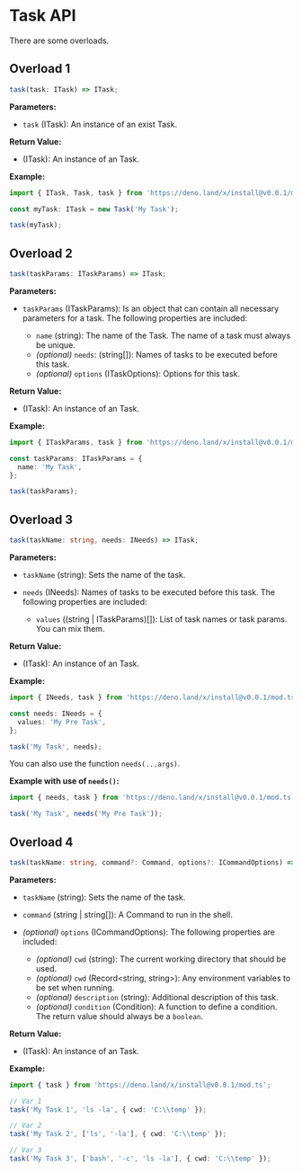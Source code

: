 # Task API

There are some overloads.

## Overload 1

```TypeScript
task(task: ITask) => ITask;
```

**Parameters:**

- `task` (ITask): An instance of an exist Task.

**Return Value:**

- (ITask): An instance of an Task.

**Example:**

```TypeScript
import { ITask, Task, task } from 'https://deno.land/x/install@v0.0.1/mod.ts';

const myTask: ITask = new Task('My Task');

task(myTask);
```

## Overload 2

```TypeScript
task(taskParams: ITaskParams) => ITask;
```

**Parameters:**

- `taskParams` (ITaskParams): Is an object that can contain all necessary parameters for a task. The following properties are included:

  - `name` (string): The name of the Task. The name of a task must always be unique.
  - _(optional)_ `needs`: (string[]): Names of tasks to be executed before this task.
  - _(optional)_ `options` (ITaskOptions): Options for this task.

**Return Value:**

- (ITask): An instance of an Task.

**Example:**

```TypeScript
import { ITaskParams, task } from 'https://deno.land/x/install@v0.0.1/mod.ts';

const taskParams: ITaskParams = {
  name: 'My Task',
};

task(taskParams);
```

## Overload 3

```TypeScript
task(taskName: string, needs: INeeds) => ITask;
```

**Parameters:**

- `taskName` (string): Sets the name of the task.
- `needs` (INeeds): Names of tasks to be executed before this task. The following properties are included:

  - `values` ((string | ITaskParams)[]): List of task names or task params. You can mix them.

**Return Value:**

- (ITask): An instance of an Task.

**Example:**

```TypeScript
import { INeeds, task } from 'https://deno.land/x/install@v0.0.1/mod.ts';

const needs: INeeds = {
  values: 'My Pre Task',
};

task('My Task', needs);
```

You can also use the function `needs(...args)`.

**Example with use of `needs()`:**

```TypeScript
import { needs, task } from 'https://deno.land/x/install@v0.0.1/mod.ts';

task('My Task', needs('My Pre Task'));
```

## Overload 4

```TypeScript
task(taskName: string, command?: Command, options?: ICommandOptions) => ITask;
```

**Parameters:**

- `taskName` (string): Sets the name of the task.
- `command` (string | string[]): A Command to run in the shell.
- _(optional)_ `options` (ICommandOptions): The following properties are included:

  - _(optional)_ `cwd` (string): The current working directory that should be used.
  - _(optional)_ `cwd` (Record<string, string>): Any environment variables to be set when running.
  - _(optional)_ `description` (string): Additional description of this task.
  - _(optional)_ `condition` (Condition): A function to define a condition. The return value should always be a `boolean`.

**Return Value:**

- (ITask): An instance of an Task.

**Example:**

```TypeScript
import { task } from 'https://deno.land/x/install@v0.0.1/mod.ts';

// Var 1
task('My Task 1', 'ls -la', { cwd: 'C:\\temp' });

// Var 2
task('My Task 2', ['ls', '-la'], { cwd: 'C:\\temp' });

// Var 3
task('My Task 3', ['bash', '-c', 'ls -la'], { cwd: 'C:\\temp' });
```

